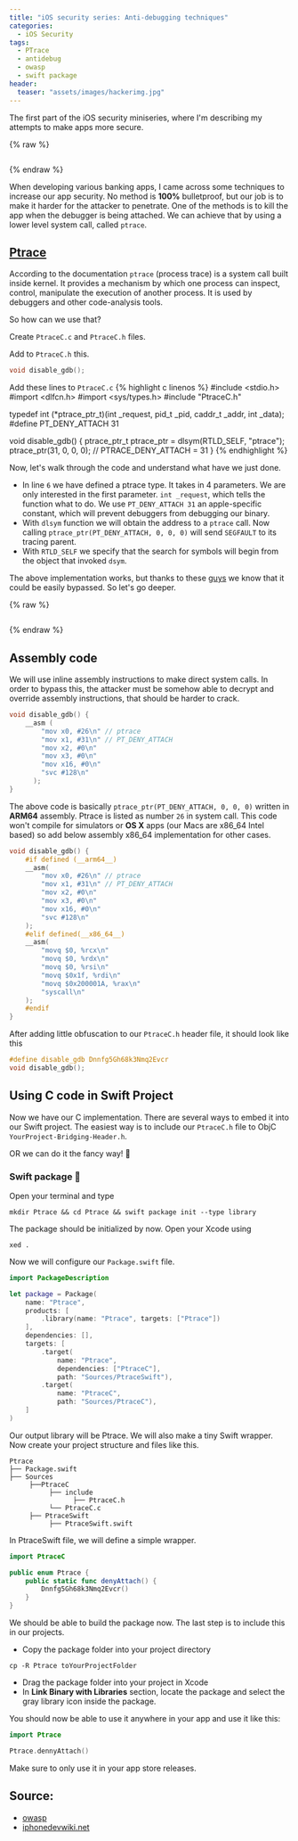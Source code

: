 ```yaml
---
title: "iOS security series: Anti-debugging techniques"
categories:
  - iOS Security
tags:
  - PTrace
  - antidebug
  - owasp
  - swift package
header:
  teaser: "assets/images/hackerimg.jpg"
---
```


The first part of the iOS security miniseries, where I'm describing my attempts to make apps more secure.

{% raw %}

<img src="../../assets/images/hackerimg.jpg" alt="">

{% endraw %}

When developing various banking apps, I came across some techniques to increase our app security.
No method is **100%** bulletproof, but our job is to make it harder for the attacker to penetrate.
One of the methods is to kill the app when the debugger is being attached.
We can achieve that by using a lower level system call, called `ptrace`.

## [Ptrace](https://www.man7.org/linux/man-pages/man2/ptrace.2.html)

According to the documentation `ptrace` (process trace) is a system call built inside kernel. It provides a mechanism by which one process can inspect, control, manipulate the execution of another process. It is used by debuggers and other code-analysis tools.

So how can we use that? 

Create `PtraceC.c` and `PtraceC.h` files.

Add to `PtraceC.h` this.
```c
void disable_gdb();
```
Add these lines to `PtraceC.c`
{% highlight c linenos %}
#include <stdio.h>
#import <dlfcn.h>
#import <sys/types.h>
#include "PtraceC.h"

typedef int (*ptrace_ptr_t)(int _request, pid_t _pid, caddr_t _addr, int _data);
#define PT_DENY_ATTACH 31

void disable_gdb() {
    ptrace_ptr_t ptrace_ptr = dlsym(RTLD_SELF, "ptrace");
    ptrace_ptr(31, 0, 0, 0); // PTRACE_DENY_ATTACH = 31
}
{% endhighlight %}

Now, let's walk through the code and understand what have we just done. 

- In line `6` we have defined a ptrace type. It takes in 4 parameters. We are only interested in the first parameter. `int _request`, which tells the function what to do. 
We use `PT_DENY_ATTACH 31` an apple-specific constant, which will prevent debuggers from debugging our binary.
- With `dlsym` function we will obtain the address to a `ptrace` call. Now calling `ptrace_ptr(PT_DENY_ATTACH, 0, 0, 0)` will send `SEGFAULT` to its tracing parent.
- With `RTLD_SELF` we specify that the search for symbols will begin from the object that invoked `dsym`.

The above implementation works, but thanks to these [guys](https://www.notsosecure.com/bypassing-jailbreak-detection-ios/) we know that it could be easily bypassed. So let's go deeper.

{% raw %}

<img src="../../assets/images/deeper.jpg" alt="">

{% endraw %}

## Assembly code
We will use inline assembly instructions to make direct system calls. In order to bypass this, the attacker must be somehow able to decrypt and override assembly instructions, that should be harder to crack.
```c
void disable_gdb() {
    __asm (
        "mov x0, #26\n" // ptrace
        "mov x1, #31\n" // PT_DENY_ATTACH
        "mov x2, #0\n"
        "mov x3, #0\n"
        "mov x16, #0\n"
        "svc #128\n"
      );
}
```
The above code is basically `ptrace_ptr(PT_DENY_ATTACH, 0, 0, 0)` written in **ARM64** assembly. Ptrace is listed as number `26` in system call. This code won't compile for simulators or **OS X** apps (our Macs are x86_64 Intel based) so add below assembly x86_64 implementation for other cases. 
```c
void disable_gdb() {
    #if defined (__arm64__)
    __asm(
        "mov x0, #26\n" // ptrace
        "mov x1, #31\n" // PT_DENY_ATTACH
        "mov x2, #0\n"
        "mov x3, #0\n"
        "mov x16, #0\n"
        "svc #128\n"
    );
    #elif defined(__x86_64__)
    __asm(
        "movq $0, %rcx\n"
        "movq $0, %rdx\n"
        "movq $0, %rsi\n"
        "movq $0x1f, %rdi\n"
        "movq $0x200001A, %rax\n"
        "syscall\n"
    );
    #endif
}
```
After adding little obfuscation to our `PtraceC.h` header file, it should look like this
```c
#define disable_gdb Dnnfg5Gh68k3Nmq2Evcr
void disable_gdb();
```

## Using C code in Swift Project
Now we have our C implementation. There are several ways to embed it into our Swift project. The easiest way is to include our `PtraceC.h` file to ObjC `YourProject-Bridging-Header.h`.

OR we can do it the fancy way! :wine_glass:

### Swift package :briefcase:
Open your terminal and type
```
mkdir Ptrace && cd Ptrace && swift package init --type library
```
The package should be initialized by now. Open your Xcode using
```
xed .
```
Now we will configure our `Package.swift` file.
```swift
import PackageDescription

let package = Package(
    name: "Ptrace",
    products: [
        .library(name: "Ptrace", targets: ["Ptrace"])
    ],
    dependencies: [],
    targets: [
        .target(
            name: "Ptrace",
            dependencies: ["PtraceC"],
            path: "Sources/PtraceSwift"),
        .target(
            name: "PtraceC",
            path: "Sources/PtraceC"),
    ]
)
```
Our output library will be Ptrace. We will also make a tiny Swift wrapper.
Now create your project structure and files like this.
```
Ptrace
├── Package.swift
├── Sources
     ├──PtraceC
          ├── include
                ├── PtraceC.h
          └── PtraceC.c
     ├── PtraceSwift
          ├── PtraceSwift.swift
```
In PtraceSwift file, we will define a simple wrapper.
```swift
import PtraceC

public enum Ptrace {
    public static func denyAttach() {
        Dnnfg5Gh68k3Nmq2Evcr()
    }
}
```
We should be able to build the package now. The last step is to include this in our projects.
- Copy the package folder into your project directory
```
cp -R Ptrace toYourProjectFolder
```
- Drag the package folder into your project in Xcode
- In **Link Binary with Libraries** section, locate the package and select the gray library icon inside the package.

You should now be able to use it anywhere in your app and use it like this:
```swift
import Ptrace

Ptrace.dennyAttach()
```

Make sure to only use it in your app store releases.

## Source:

- [owasp](https://github.com/OWASP/owasp-mstg/blob/master/Document/0x06j-Testing-Resiliency-Against-Reverse-Engineering.md)
- [iphonedevwiki.net](http://iphonedevwiki.net/index.php/Crack_prevention#PT_DENY_ATTACH)